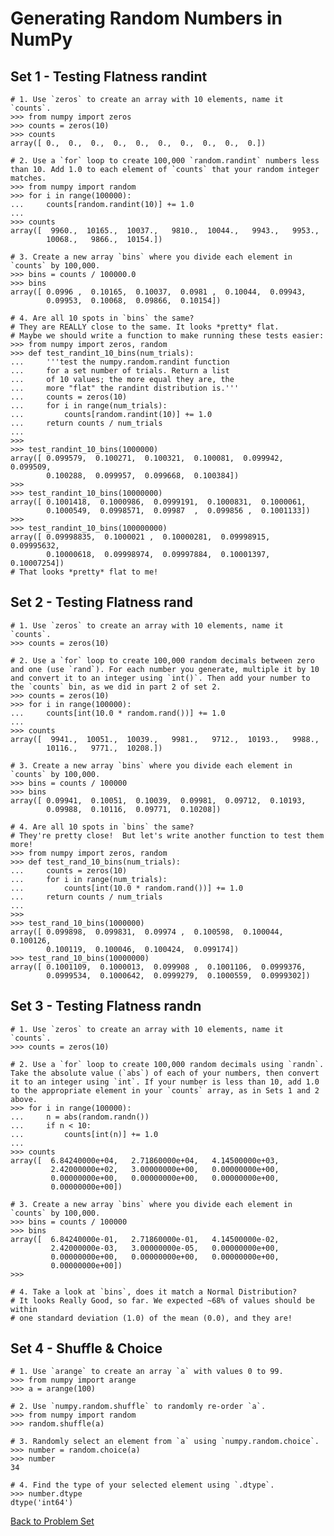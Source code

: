 # Generating Random Numbers in NumPy


## Set 1 - Testing Flatness randint

    # 1. Use `zeros` to create an array with 10 elements, name it `counts`.
    >>> from numpy import zeros
    >>> counts = zeros(10)
    >>> counts
    array([ 0.,  0.,  0.,  0.,  0.,  0.,  0.,  0.,  0.,  0.])

    # 2. Use a `for` loop to create 100,000 `random.randint` numbers less than 10. Add 1.0 to each element of `counts` that your random integer matches.
    >>> from numpy import random
    >>> for i in range(100000):
    ...     counts[random.randint(10)] += 1.0
    ... 
    >>> counts
    array([  9960.,  10165.,  10037.,   9810.,  10044.,   9943.,   9953.,
            10068.,   9866.,  10154.])

    # 3. Create a new array `bins` where you divide each element in `counts` by 100,000.
    >>> bins = counts / 100000.0
    >>> bins
    array([ 0.0996 ,  0.10165,  0.10037,  0.0981 ,  0.10044,  0.09943,
            0.09953,  0.10068,  0.09866,  0.10154])

    # 4. Are all 10 spots in `bins` the same?
    # They are REALLY close to the same. It looks *pretty* flat.
    # Maybe we should write a function to make running these tests easier:
    >>> from numpy import zeros, random
    >>> def test_randint_10_bins(num_trials):
    ...     '''test the numpy.random.randint function
    ...     for a set number of trials. Return a list
    ...     of 10 values; the more equal they are, the
    ...     more "flat" the randint distribution is.'''
    ...     counts = zeros(10)
    ...     for i in range(num_trials):
    ...         counts[random.randint(10)] += 1.0
    ...     return counts / num_trials
    ... 
    >>> 
    >>> test_randint_10_bins(1000000)
    array([ 0.099579,  0.100271,  0.100321,  0.100081,  0.099942,  0.099509,
            0.100288,  0.099957,  0.099668,  0.100384])
    >>> 
    >>> test_randint_10_bins(10000000)
    array([ 0.1001418,  0.1000986,  0.0999191,  0.1000831,  0.1000061,
            0.1000549,  0.0998571,  0.09987  ,  0.099856 ,  0.1001133])
    >>> 
    >>> test_randint_10_bins(100000000)
    array([ 0.09998835,  0.1000021 ,  0.10000281,  0.09998915,  0.09995632,
            0.10000618,  0.09998974,  0.09997884,  0.10001397,  0.10007254])
    # That looks *pretty* flat to me!
    
## Set 2 - Testing Flatness rand

    # 1. Use `zeros` to create an array with 10 elements, name it `counts`.
    >>> counts = zeros(10)

    # 2. Use a `for` loop to create 100,000 random decimals between zero and one (use `rand`). For each number you generate, multiple it by 10 and convert it to an integer using `int()`. Then add your number to the `counts` bin, as we did in part 2 of set 2.
    >>> counts = zeros(10)
    >>> for i in range(100000):
    ...     counts[int(10.0 * random.rand())] += 1.0
    ... 
    >>> counts
    array([  9941.,  10051.,  10039.,   9981.,   9712.,  10193.,   9988.,
            10116.,   9771.,  10208.])

    # 3. Create a new array `bins` where you divide each element in `counts` by 100,000.
    >>> bins = counts / 100000
    >>> bins
    array([ 0.09941,  0.10051,  0.10039,  0.09981,  0.09712,  0.10193,
            0.09988,  0.10116,  0.09771,  0.10208])

    # 4. Are all 10 spots in `bins` the same?
    # They're pretty close!  But let's write another function to test them more!
    >>> from numpy import zeros, random
    >>> def test_rand_10_bins(num_trials):
    ...     counts = zeros(10)
    ...     for i in range(num_trials):
    ...         counts[int(10.0 * random.rand())] += 1.0
    ...     return counts / num_trials
    ... 
    >>> 
    >>> test_rand_10_bins(1000000)
    array([ 0.099898,  0.099831,  0.09974 ,  0.100598,  0.100044,  0.100126,
            0.100119,  0.100046,  0.100424,  0.099174])
    >>> test_rand_10_bins(10000000)
    array([ 0.1001109,  0.1000013,  0.099908 ,  0.1001106,  0.0999376,
            0.0999534,  0.1000642,  0.0999279,  0.1000559,  0.0999302])

## Set 3 - Testing Flatness randn

    # 1. Use `zeros` to create an array with 10 elements, name it `counts`.
    >>> counts = zeros(10)

    # 2. Use a `for` loop to create 100,000 random decimals using `randn`. Take the absolute value (`abs`) of each of your numbers, then convert it to an integer using `int`. If your number is less than 10, add 1.0 to the appropriate element in your `counts` array, as in Sets 1 and 2 above.
    >>> for i in range(100000):
    ...     n = abs(random.randn())
    ...     if n < 10:
    ...         counts[int(n)] += 1.0
    ... 
    >>> counts
    array([  6.84240000e+04,   2.71860000e+04,   4.14500000e+03,
             2.42000000e+02,   3.00000000e+00,   0.00000000e+00,
             0.00000000e+00,   0.00000000e+00,   0.00000000e+00,
             0.00000000e+00])

    # 3. Create a new array `bins` where you divide each element in `counts` by 100,000.
    >>> bins = counts / 100000
    >>> bins
    array([  6.84240000e-01,   2.71860000e-01,   4.14500000e-02,
             2.42000000e-03,   3.00000000e-05,   0.00000000e+00,
             0.00000000e+00,   0.00000000e+00,   0.00000000e+00,
             0.00000000e+00])
    >>> 

    # 4. Take a look at `bins`, does it match a Normal Distribution?
    # It looks Really Good, so far. We expected ~68% of values should be within
    # one standard deviation (1.0) of the mean (0.0), and they are!

## Set 4 - Shuffle & Choice

    # 1. Use `arange` to create an array `a` with values 0 to 99.
    >>> from numpy import arange
    >>> a = arange(100)

    # 2. Use `numpy.random.shuffle` to randomly re-order `a`.
    >>> from numpy import random
    >>> random.shuffle(a)

    # 3. Randomly select an element from `a` using `numpy.random.choice`.
    >>> number = random.choice(a)
    >>> number
    34

    # 4. Find the type of your selected element using `.dtype`.
    >>> number.dtype
    dtype('int64')


[Back to Problem Set](problem_set_2_random.md)
